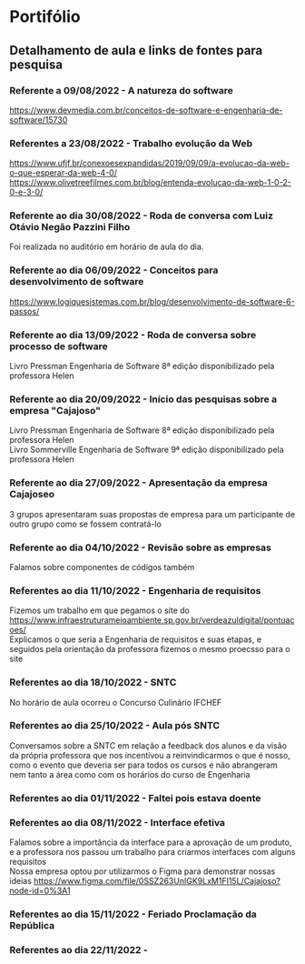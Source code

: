 # Portifólio


## Detalhamento de aula e links de fontes para pesquisa
### Referente a 09/08/2022 - A natureza do software
https://www.devmedia.com.br/conceitos-de-software-e-engenharia-de-software/15730


### Referentes a 23/08/2022 - Trabalho evolução da Web
https://www.ufjf.br/conexoesexpandidas/2019/09/09/a-evolucao-da-web-o-que-esperar-da-web-4-0/
https://www.olivetreefilmes.com.br/blog/entenda-evolucao-da-web-1-0-2-0-e-3-0/

### Referente ao dia 30/08/2022 - Roda de conversa com Luiz Otávio Negão Pazzini Filho
Foi realizada no auditório em horário de aula do dia.

### Referente ao dia 06/09/2022 - Conceitos para desenvolvimento de software
https://www.logiquesistemas.com.br/blog/desenvolvimento-de-software-6-passos/

### Referente ao dia 13/09/2022 - Roda de conversa sobre processo de software
Livro Pressman Engenharia de Software 8ª edição disponibilizado pela professora Helen

### Referente ao dia 20/09/2022 - Início das pesquisas sobre a empresa "Cajajoso"
Livro Pressman Engenharia de Software 8ª edição disponibilizado pela professora Helen  
Livro Sommerville Engenharia de Software 9ª edição disponibilizado pela professora Helen

### Referente ao dia 27/09/2022 - Apresentação da empresa Cajajoseo
3 grupos apresentaram suas propostas de empresa para um participante de outro grupo como se fossem contratá-lo

### Referente ao dia 04/10/2022 - Revisão sobre as empresas
Falamos sobre componentes de códigos também

### Referentes ao dia 11/10/2022 - Engenharia de requisitos
Fizemos um trabalho em que pegamos o site do https://www.infraestruturameioambiente.sp.gov.br/verdeazuldigital/pontuacoes/  
Explicamos o que seria a Engenharia de requisitos e suas etapas, e seguidos pela orientação da professora fizemos o mesmo proecsso para o site

### Referentes ao dia 18/10/2022 - SNTC
No horário de aula ocorreu o Concurso Culinário IFCHEF

### Referentes ao dia 25/10/2022 - Aula pós SNTC
Conversamos sobre a SNTC em relação a feedback dos alunos e da visão da própria professora que nos incentivou a reinvindicarmos o que é nosso, como o evento que deveria ser para todos os cursos e não abrangeram nem tanto a área como com os horários do curso de Engenharia

### Referentes ao dia 01/11/2022 - Faltei pois estava doente

### Referentes ao dia 08/11/2022 - Interface efetiva
Falamos sobre a importância da interface para a aprovação de um produto, e a professora nos passou um trabalho para criarmos interfaces com alguns requisitos  
Nossa empresa optou por utilizarmos o Figma para demonstrar nossas ideias
https://www.figma.com/file/0SSZ263UnIGK9LxM1FI15L/Cajajoso?node-id=0%3A1

### Referentes ao dia 15/11/2022 - Feriado Proclamação da República

### Referentes ao dia 22/11/2022 -
